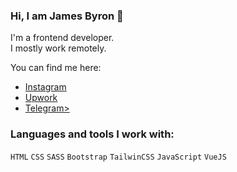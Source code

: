 ### Hi, I am James Byron 👋

I'm a frontend developer.<br>
I mostly work remotely.

You can find me here:
<ul>
  <li><a href="https://instagram.com/iamjamesfd">Instagram</a></li>
  <li><a href="https://t.me/iamjamesfd">Upwork</a></li>
  <li><a href="https://t.me/iamjamesfd">Telegram></a></li>
</ul>

### Languages and tools I work with:
<code>HTML</code>
<code>CSS</code>
<code>SASS</code>
<code>Bootstrap</code>
<code>TailwinCSS</code>
<code>JavaScript</code>
<code>VueJS</code>

